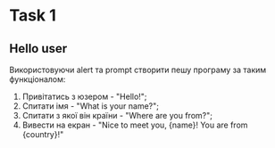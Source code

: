 # Task 1

## Hello user

Використовуючи alert та prompt створити пешу програму за таким функціоналом:

1. Привітатись з юзером  - "Hello!";
2. Спитати імя - "What is your name?";
3. Спитати з якої він країни - "Where are you from?";
4. Вивести на екран -  "Nice to meet you, {name}! You are from {country}!"